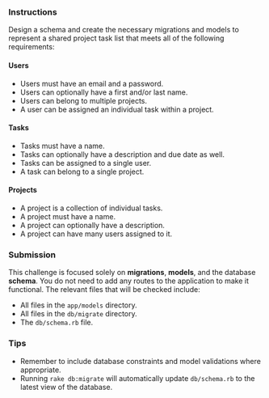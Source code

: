 ### Instructions

Design a schema and create the necessary migrations and models to represent a shared project task list that meets all of the following requirements:

#### Users

* Users must have an email and a password.
* Users can optionally have a first and/or last name.
* Users can belong to multiple projects.
* A user can be assigned an individual task within a project.

#### Tasks

* Tasks must have a name.
* Tasks can optionally have a description and due date as well.
* Tasks can be assigned to a single user.
* A task can belong to a single project.

#### Projects

* A project is a collection of individual tasks.
* A project must have a name.
* A project can optionally have a description.
* A project can have many users assigned to it.

### Submission

This challenge is focused solely on **migrations**, **models**, and the database **schema**. You do not need to add any routes to the application to make it functional. The relevant files that will be checked include:

* All files in the `app/models` directory.
* All files in the `db/migrate` directory.
* The `db/schema.rb` file.

### Tips

* Remember to include database constraints and model validations where appropriate.
* Running `rake db:migrate` will automatically update `db/schema.rb` to the latest view of the database.
